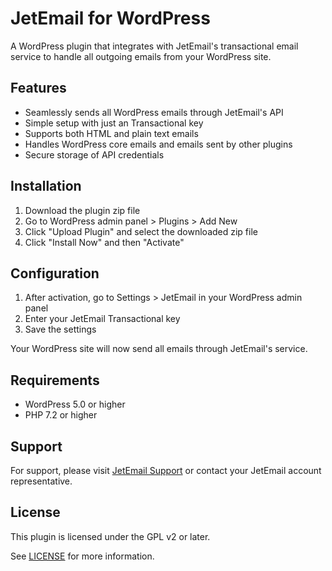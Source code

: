 # JetEmail for WordPress

A WordPress plugin that integrates with JetEmail's transactional email service to handle all outgoing emails from your WordPress site.

## Features

- Seamlessly sends all WordPress emails through JetEmail's API
- Simple setup with just an Transactional key
- Supports both HTML and plain text emails
- Handles WordPress core emails and emails sent by other plugins
- Secure storage of API credentials

## Installation

1. Download the plugin zip file
2. Go to WordPress admin panel > Plugins > Add New
3. Click "Upload Plugin" and select the downloaded zip file
4. Click "Install Now" and then "Activate"

## Configuration

1. After activation, go to Settings > JetEmail in your WordPress admin panel
2. Enter your JetEmail Transactional key
3. Save the settings

Your WordPress site will now send all emails through JetEmail's service.

## Requirements

- WordPress 5.0 or higher
- PHP 7.2 or higher

## Support

For support, please visit [JetEmail Support](https://support.jetemail.com) or contact your JetEmail account representative.

## License

This plugin is licensed under the GPL v2 or later.

See [LICENSE](LICENSE) for more information.
